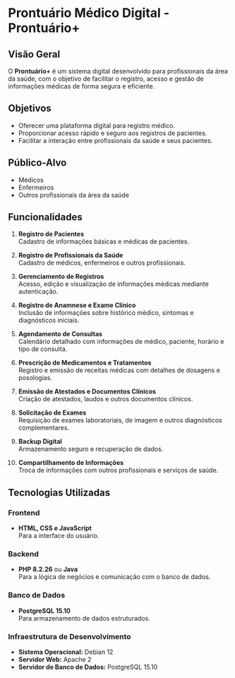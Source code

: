 # Prontuário Médico Digital - Prontuário+

## **Visão Geral**
O **Prontuário+** é um sistema digital desenvolvido para profissionais da área da saúde, com o objetivo de facilitar o registro, acesso e gestão de informações médicas de forma segura e eficiente.

## **Objetivos**
- Oferecer uma plataforma digital para registro médico.
- Proporcionar acesso rápido e seguro aos registros de pacientes.
- Facilitar a interação entre profissionais da saúde e seus pacientes.

## **Público-Alvo**
- Médicos
- Enfermeiros
- Outros profissionais da área da saúde

## **Funcionalidades**
1. **Registro de Pacientes**  
   Cadastro de informações básicas e médicas de pacientes.
   
2. **Registro de Profissionais da Saúde**  
   Cadastro de médicos, enfermeiros e outros profissionais.

3. **Gerenciamento de Registros**  
   Acesso, edição e visualização de informações médicas mediante autenticação.

4. **Registro de Anamnese e Exame Clínico**  
   Inclusão de informações sobre histórico médico, sintomas e diagnósticos iniciais.

5. **Agendamento de Consultas**  
   Calendário detalhado com informações de médico, paciente, horário e tipo de consulta.

6. **Prescrição de Medicamentos e Tratamentos**  
   Registro e emissão de receitas médicas com detalhes de dosagens e posologias.

7. **Emissão de Atestados e Documentos Clínicos**  
   Criação de atestados, laudos e outros documentos clínicos.

8. **Solicitação de Exames**  
   Requisição de exames laboratoriais, de imagem e outros diagnósticos complementares.

9. **Backup Digital**  
   Armazenamento seguro e recuperação de dados.

10. **Compartilhamento de Informações**  
    Troca de informações com outros profissionais e serviços de saúde.

## **Tecnologias Utilizadas**
### **Frontend**
- **HTML, CSS e JavaScript**  
  Para a interface do usuário.

### **Backend**
- **PHP 8.2.26** ou **Java**  
  Para a lógica de negócios e comunicação com o banco de dados.

### **Banco de Dados**
- **PostgreSQL 15.10**  
  Para armazenamento de dados estruturados.

### **Infraestrutura de Desenvolvimento**
- **Sistema Operacional:** Debian 12
- **Servidor Web:** Apache 2
- **Servidor de Banco de Dados:** PostgreSQL 15.10

